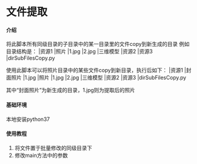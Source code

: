# 文件提取

#### 介绍

将此脚本所有同级目录的子目录中的某一目录里的文件copy到新生成的目录
例如目录结构是：
|资源1
  |照片
    |1.jpg
    |2.jpg
  |三维模型
|资源2
|资源3
|dirSubFilesCopy.py

使用此脚本可以将照片目录中的某些文件copy到新目录，执行后如下：
|资源1
  |封面照片
    |1.jpg
  |照片
    |1.jpg
    |2.jpg
  |三维模型
|资源2
|资源3
|dirSubFilesCopy.py

其中“封面照片”为新生成的目录，1.jpg则为提取后的照片

#### 基础环境
本地安装python37
#### 使用教程
1. 将文件置于批量修改的同级目录下
2. 修改main方法中的参数